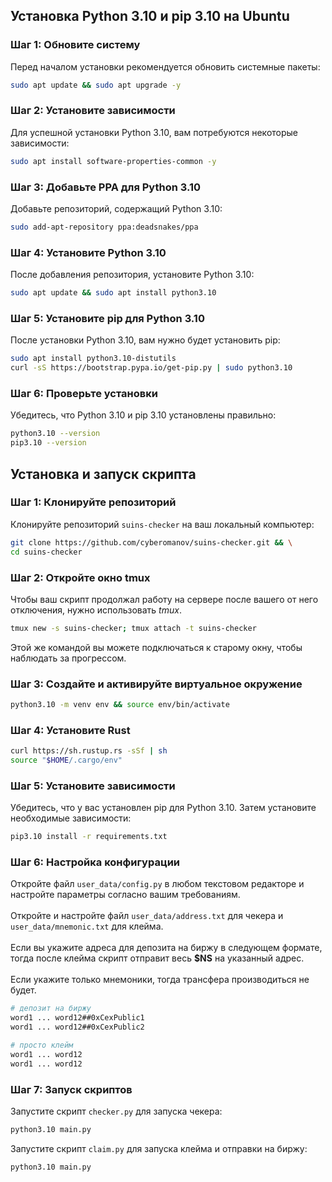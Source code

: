 ## Установка Python 3.10 и pip 3.10 на Ubuntu

### Шаг 1: Обновите систему

Перед началом установки рекомендуется обновить системные пакеты:

```bash
sudo apt update && sudo apt upgrade -y
```

### Шаг 2: Установите зависимости
Для успешной установки Python 3.10, вам потребуются некоторые зависимости:

```bash
sudo apt install software-properties-common -y
```

### Шаг 3: Добавьте PPA для Python 3.10

Добавьте репозиторий, содержащий Python 3.10:
```bash
sudo add-apt-repository ppa:deadsnakes/ppa
```

### Шаг 4: Установите Python 3.10
После добавления репозитория, установите Python 3.10:

```bash
sudo apt update && sudo apt install python3.10
```

### Шаг 5: Установите pip для Python 3.10
После установки Python 3.10, вам нужно будет установить pip:

```bash
sudo apt install python3.10-distutils
curl -sS https://bootstrap.pypa.io/get-pip.py | sudo python3.10
```

### Шаг 6: Проверьте установки
Убедитесь, что Python 3.10 и pip 3.10 установлены правильно:

```bash
python3.10 --version
pip3.10 --version
```

## Установка и запуск скрипта

### Шаг 1: Клонируйте репозиторий
Клонируйте репозиторий `suins-checker` на ваш локальный компьютер:

```bash
git clone https://github.com/cyberomanov/suins-checker.git && \
cd suins-checker
```
### Шаг 2: Откройте окно tmux
Чтобы ваш скрипт продолжал работу на сервере после вашего от него отключения, нужно использовать _tmux_.

```bash
tmux new -s suins-checker; tmux attach -t suins-checker
```
Этой же командой вы можете подключаться к старому окну, чтобы наблюдать за прогрессом.
### Шаг 3: Создайте и активируйте виртуальное окружение

```bash
python3.10 -m venv env && source env/bin/activate
```

### Шаг 4: Установите Rust
```bash
curl https://sh.rustup.rs -sSf | sh
source "$HOME/.cargo/env"
```

### Шаг 5: Установите зависимости
Убедитесь, что у вас установлен pip для Python 3.10. Затем установите необходимые зависимости:

```bash
pip3.10 install -r requirements.txt
```

### Шаг 6: Настройка конфигурации
Откройте файл `user_data/config.py` в любом текстовом редакторе и настройте параметры согласно вашим требованиям.
<br><br>Откройте и настройте файл `user_data/address.txt` для чекера и `user_data/mnemonic.txt` для клейма.
<br><br>Если вы укажите адреса для депозита на биржу в следующем формате, тогда после клейма скрипт отправит весь **$NS** на указанный адрес.
<br><br>Если укажите только мнемоники, тогда трансфера производиться не будет.
```bash
# депозит на биржу
word1 ... word12##0xCexPublic1
word1 ... word12##0xCexPublic2

# просто клейм
word1 ... word12
word1 ... word12
```

### Шаг 7: Запуск скриптов

Запустите скрипт `checker.py` для запуска чекера:

```bash
python3.10 main.py
```

Запустите скрипт `claim.py` для запуска клейма и отправки на биржу:

```bash
python3.10 main.py
```


